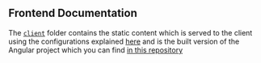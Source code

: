 ## Frontend Documentation

The [`client`](/assignments/hw1/front/client) folder contains the static content which is served to the client using the configurations explained [here](/assignments/hw1/nginx) and is the built version of the Angular project which you can find [in this repository](https://github.com/AlirezaT99/WebProgramming99-1-Front)
